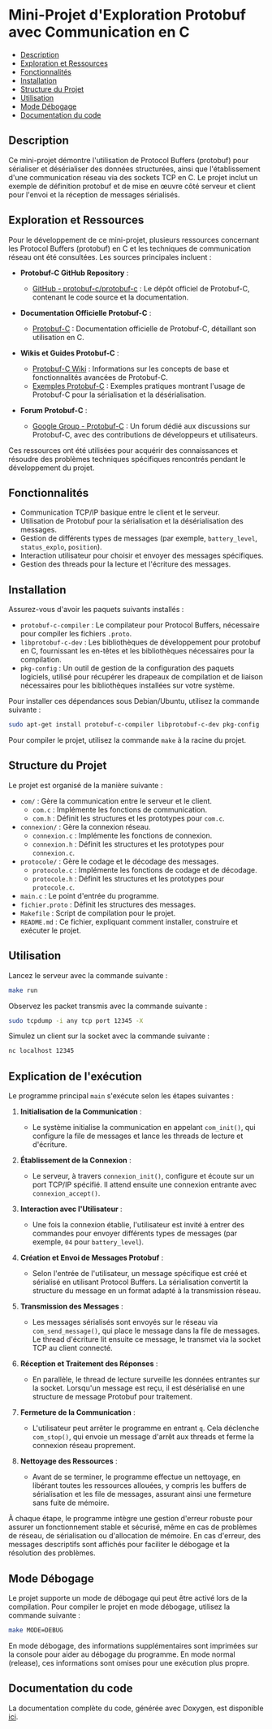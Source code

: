 # Mini-Projet d'Exploration Protobuf avec Communication en C

- [Description](#description)
- [Exploration et Ressources](#exploration-et-ressources)
- [Fonctionnalités](#fonctionnalités)
- [Installation](#installation)
- [Structure du Projet](#structure-du-projet)
- [Utilisation](#utilisation)
- [Mode Débogage](#mode-débogage)
- [Documentation du code](#documentation-du-code)

## Description

Ce mini-projet démontre l'utilisation de Protocol Buffers (protobuf) pour sérialiser et désérialiser des données structurées, ainsi que l'établissement d'une communication réseau via des sockets TCP en C. Le projet inclut un exemple de définition protobuf et de mise en œuvre côté serveur et client pour l'envoi et la réception de messages sérialisés.

## Exploration et Ressources

Pour le développement de ce mini-projet, plusieurs ressources concernant les Protocol Buffers (protobuf) en C et les techniques de communication réseau ont été consultées. Les sources principales incluent :

- **Protobuf-C GitHub Repository** :
  - [GitHub - protobuf-c/protobuf-c](https://github.com/protobuf-c/protobuf-c) : Le dépôt officiel de Protobuf-C, contenant le code source et la documentation.

- **Documentation Officielle Protobuf-C** :
  - [Protobuf-C](https://protobuf-c.github.io/protobuf-c/) : Documentation officielle de Protobuf-C, détaillant son utilisation en C.

- **Wikis et Guides Protobuf-C** :
  - [Protobuf-C Wiki](https://github.com/protobuf-c/protobuf-c/wiki) : Informations sur les concepts de base et fonctionnalités avancées de Protobuf-C.
  - [Exemples Protobuf-C](https://github.com/protobuf-c/protobuf-c/wiki/Examples) : Exemples pratiques montrant l'usage de Protobuf-C pour la sérialisation et la désérialisation.

- **Forum Protobuf-C** :
  - [Google Group - Protobuf-C](https://groups.google.com/forum/#!forum/protobuf-c) : Un forum dédié aux discussions sur Protobuf-C, avec des contributions de développeurs et utilisateurs.

Ces ressources ont été utilisées pour acquérir des connaissances et résoudre des problèmes techniques spécifiques rencontrés pendant le développement du projet.


## Fonctionnalités
- Communication TCP/IP basique entre le client et le serveur.
- Utilisation de Protobuf pour la sérialisation et la désérialisation des messages.
- Gestion de différents types de messages (par exemple, `battery_level`, `status_explo`, `position`).
- Interaction utilisateur pour choisir et envoyer des messages spécifiques.
- Gestion des threads pour la lecture et l'écriture des messages.

## Installation

Assurez-vous d'avoir les paquets suivants installés :
- `protobuf-c-compiler` : Le compilateur pour Protocol Buffers, nécessaire pour compiler les fichiers `.proto`.
- `libprotobuf-c-dev` : Les bibliothèques de développement pour protobuf en C, fournissant les en-têtes et les bibliothèques nécessaires pour la compilation.
- `pkg-config` : Un outil de gestion de la configuration des paquets logiciels, utilisé pour récupérer les drapeaux de compilation et de liaison nécessaires pour les bibliothèques installées sur votre système.

Pour installer ces dépendances sous Debian/Ubuntu, utilisez la commande suivante :

```bash
sudo apt-get install protobuf-c-compiler libprotobuf-c-dev pkg-config
```
Pour compiler le projet, utilisez la commande `make` à la racine du projet.

## Structure du Projet

Le projet est organisé de la manière suivante :

- `com/` : Gère la communication entre le serveur et le client.
   - `com.c` : Implémente les fonctions de communication.
   - `com.h` : Définit les structures et les prototypes pour `com.c`.
- `connexion/` : Gère la connexion réseau.
   - `connexion.c` : Implémente les fonctions de connexion.
   - `connexion.h` : Définit les structures et les prototypes pour `connexion.c`.
- `protocole/` : Gère le codage et le décodage des messages.
   - `protocole.c` : Implémente les fonctions de codage et de décodage.
   - `protocole.h` : Définit les structures et les prototypes pour `protocole.c`.
- `main.c` : Le point d'entrée du programme.
- `fichier.proto` : Définit les structures des messages.
- `Makefile` : Script de compilation pour le projet.
- `README.md` : Ce fichier, expliquant comment installer, construire et exécuter le projet.


## Utilisation

Lancez le serveur avec la commande suivante :

```sh
make run
```

Observez les packet transmis avec la commande suivante :
```sh
sudo tcpdump -i any tcp port 12345 -X
```

Simulez un client sur la socket avec la commande suivante :
```sh
nc localhost 12345
```

## Explication de l'exécution

Le programme principal `main` s'exécute selon les étapes suivantes :

1. **Initialisation de la Communication** : 
   - Le système initialise la communication en appelant `com_init()`, qui configure la file de messages et lance les threads de lecture et d'écriture.

2. **Établissement de la Connexion** :
   - Le serveur, à travers `connexion_init()`, configure et écoute sur un port TCP/IP spécifié. Il attend ensuite une connexion entrante avec `connexion_accept()`.

3. **Interaction avec l'Utilisateur** : 
   - Une fois la connexion établie, l'utilisateur est invité à entrer des commandes pour envoyer différents types de messages (par exemple, `04` pour `battery_level`).

4. **Création et Envoi de Messages Protobuf** : 
   - Selon l'entrée de l'utilisateur, un message spécifique est créé et sérialisé en utilisant Protocol Buffers. La sérialisation convertit la structure du message en un format adapté à la transmission réseau.

5. **Transmission des Messages** : 
   - Les messages sérialisés sont envoyés sur le réseau via `com_send_message()`, qui place le message dans la file de messages. Le thread d'écriture lit ensuite ce message, le transmet via la socket TCP au client connecté.

6. **Réception et Traitement des Réponses** :
   - En parallèle, le thread de lecture surveille les données entrantes sur la socket. Lorsqu'un message est reçu, il est désérialisé en une structure de message Protobuf pour traitement.

7. **Fermeture de la Communication** :
   - L'utilisateur peut arrêter le programme en entrant `q`. Cela déclenche `com_stop()`, qui envoie un message d'arrêt aux threads et ferme la connexion réseau proprement.

8. **Nettoyage des Ressources** :
   - Avant de se terminer, le programme effectue un nettoyage, en libérant toutes les ressources allouées, y compris les buffers de sérialisation et les file de messages, assurant ainsi une fermeture sans fuite de mémoire.

À chaque étape, le programme intègre une gestion d'erreur robuste pour assurer un fonctionnement stable et sécurisé, même en cas de problèmes de réseau, de sérialisation ou d'allocation de mémoire. En cas d'erreur, des messages descriptifs sont affichés pour faciliter le débogage et la résolution des problèmes.

## Mode Débogage

Le projet supporte un mode de débogage qui peut être activé lors de la compilation. Pour compiler le projet en mode débogage, utilisez la commande suivante :

```bash
make MODE=DEBUG
```
En mode débogage, des informations supplémentaires sont imprimées sur la console pour aider au débogage du programme. En mode normal (release), ces informations sont omises pour une exécution plus propre.

## Documentation du code

La documentation complète du code, générée avec Doxygen, est disponible [ici](https://github.com/Ken-dono/exploration_protobuf/docs/index.html).